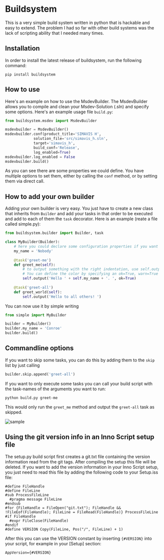 # Buildsystem

This is a very simple build system written in python that is hackable and easy to extend. 
The problem I had so far with other build systems was the lack of scripting ability that 
I needed many times.

## Installation
In order to install the latest release of buildsystem, run the following command:

```
pip install buildsystem
```

## How to use
Here's an example on how to use the MsdevBuilder. The MsdevBuilder allows you to
compile and clean your Msdev-Solution (.sln) and specify some options. Here's an
example usage file `build.py`:

```python
from buildsystem.msdev import MsdevBuilder

msdevbuilder = MsdevBuilder()
msdevbuilder.conf(product_title='SIMAVIS H',
             solution_file='src/simavis_h.sln',
             target='simavis_h',
             build_conf='Release',
             log_enabled=True)
msdevbuilder.log_enabled = False
msdevbuilder.build()
```

As you can see there are some properties we could define. You have multiple options
to set them, either by calling the `conf` method, or by setting them via direct call.

## How to add your own builder
Adding your own builder is very easy. You just have to create a new class that inherits
from `Builder` and add your tasks in that order to be executed and add to each of them
the `task` decorator. Here is an example (reate a file called simple.py):

```python
from buildsystem.builder import Builder, task

class MyBuilder(Builder):
    # here you could declare some configuration properties if you want to
    my_name = 'Nobody'
    
    @task('greet-me')
    def greet_me(self):
        # to output something with the right indentation, use self.output
        # You can define the color by specifying an ok=True, warn=True or error=True.
        self.output('Hello ' + self.my_name + '. ', ok=True)
    
    @task('greet-all')
    def greet_world(self):
        self.output('Hello to all others! ')
```

You can now use it by simple writing

```python
from simple import MyBuilder

builder = MyBuilder()
builder.my_name = 'Conroe'
builder.build()
```

## Commandline options
If you want to skip some tasks, you can do this by adding them to the `skip` list by
just calling

```python
builder.skip.append('greet-all')
```

If you want to only execute some tasks you can call your build script with the task-names
of the arguments you want to run:

```
python build.py greet-me
```

This would only run the `greet_me` method and output the `greet-all` task as skipped.

![sample](https://cloud.githubusercontent.com/assets/5173805/11562974/8493d2f4-99d1-11e5-801c-698179ca6705.gif)

## Using the git version info in an Inno Script setup file

The setup.py build script first creates a git.txt file containing the version information read
from the git tags. After compiling the setup this file will be deleted. If you want to add the
version information in your Inno Script setup, you just need to read this file by adding the following
code to your Setup.iss file:

```
#define FileHandle
#define FileLine
#sub ProcessFileLine
  #pragma message FileLine
#endsub
#for {FileHandle = FileOpen("git.txt"); FileHandle && !FileEof(FileHandle); FileLine = FileRead(FileHandle)} ProcessFileLine
#if FileHandle
  #expr FileClose(FileHandle)
#endif
#define VERSION Copy(FileLine, Pos("/", FileLine) + 1)
```

After this you can use the VERSION constant by inserting `{#VERSION}` into your script, for example in your [Setup] section: 
```
AppVersion={#VERSION}
```
